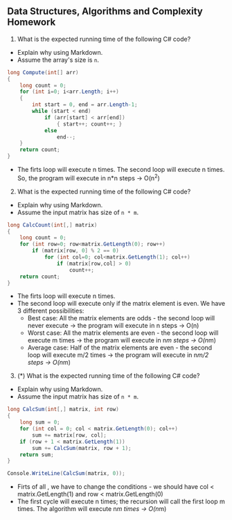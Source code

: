## Data Structures, Algorithms and Complexity Homework

1. What is the expected running time of the following C# code?
  - Explain why using Markdown.
  - Assume the array's size is `n`.

  ```cs
  long Compute(int[] arr)
  {
      long count = 0;
      for (int i=0; i<arr.Length; i++)
      {
          int start = 0, end = arr.Length-1;
          while (start < end)
              if (arr[start] < arr[end])
                  { start++; count++; }
              else 
                  end--;
      }
      return count;
  }
  ```
 - The firts loop will execute n times. The second loop will execute n times. So, the program will execute in n*n steps -> O(n<sup>2</sup>)
 
2. What is the expected running time of the following C# code?
  - Explain why using Markdown.
  - Assume the input matrix has size of `n * m`.

  ```cs
  long CalcCount(int[,] matrix)
  {
      long count = 0;
      for (int row=0; row<matrix.GetLength(0); row++)
          if (matrix[row, 0] % 2 == 0)
              for (int col=0; col<matrix.GetLength(1); col++)
                  if (matrix[row,col] > 0)
                      count++;
      return count;
  }
  ```
 - The firts loop will execute n times. 
 - The second loop will execute only if the matrix element is even. We have 3 different possibilities:
	 - Best case: All the matrix elements are odds - the second loop will never execute ->  the program will execute in n steps -> O(n)
	 - Worst case: All the matrix elements are even - the second loop will execute m times ->  the program will execute in n*m steps -> O(n*m)
	 - Average case: Half of the matrix elements are even - the second loop will execute m/2 times ->  the program will execute in n*m/2 steps -> O(n*m)
	
3. (*) What is the expected running time of the following C# code?
  - Explain why using Markdown.
  - Assume the input matrix has size of `n * m`.

  ```cs
  long CalcSum(int[,] matrix, int row)
  {
      long sum = 0;
      for (int col = 0; col < matrix.GetLength(0); col++) 
          sum += matrix[row, col];
      if (row + 1 < matrix.GetLength(1)) 
          sum += CalcSum(matrix, row + 1);
      return sum;
  }
  
  Console.WriteLine(CalcSum(matrix, 0));
  ```

 - Firts of all , we have to change the conditions - we should have col < matrix.GetLength(1) and row < matrix.GetLength(0)
 - The first cycle will execute n times; the recursion will call the first loop m times. The algorithm will execute n*m times -> O(n*m)